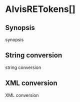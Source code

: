 <h1 class="converter">AlvisRETokens[]</h1>

## Synopsis

synopsis

## String conversion

string conversion

## XML conversion

XML conversion

